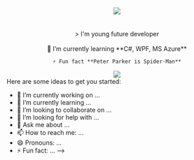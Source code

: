 <h1 align="center">
    <img src="https://readme-typing-svg.herokuapp.com/?font=Righteous&size=35&center=true&vCenter=true&width=500&height=70&duration=4000&lines=Hi+There!+👋;+I'm+young+future+developer!;" />
</h1>

<br/>

<div align="center">>
    I'm young future developer
</div>

<br>

<div align="center">
    🌱 I’m currently learning **C#, WPF, MS Azure**

    ⚡ Fun fact **Peter Parker is Spider-Man**

</div>

<div align="center">
    <img src="https://skillicons.dev/icons?i=csharp,cpp,java,nextjs,mysql" /><br>
</div>
Here are some ideas to get you started:

- 🔭 I’m currently working on ...
- 🌱 I’m currently learning ...
- 👯 I’m looking to collaborate on ...
- 🤔 I’m looking for help with ...
- 💬 Ask me about ...
- 📫 How to reach me: ...
- 😄 Pronouns: ...
- ⚡ Fun fact: ...
  -->
